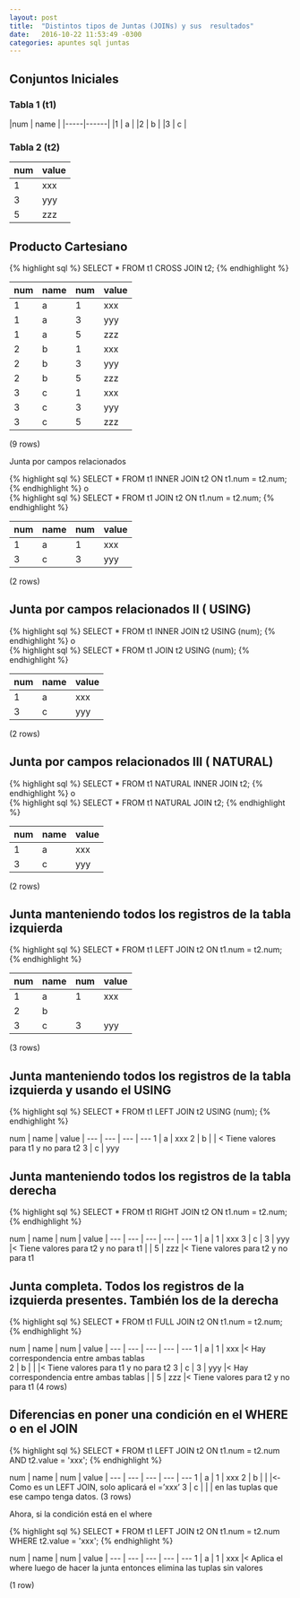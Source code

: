 ```yaml
---
layout: post
title:  "Distintos tipos de Juntas (JOINs) y sus  resultados"
date:   2016-10-22 11:53:49 -0300
categories: apuntes sql juntas
---
```


## Conjuntos Iniciales 
 
### Tabla 1 (t1) 
 
|num  | name ­­­­|­­­­­­
|-----|------| 
|1	| a |
|2	| b |
|3	| c |
 

### Tabla 2 (t2) 

num  | value 
--- | ---
 1 | xxx 
 3 | yyy 
 5 | zzz 
 
 
## Producto Cartesiano 

{% highlight sql %}
SELECT * FROM t1 CROSS JOIN t2;
{% endhighlight %}

 
 num | name | num | value 
 --- | --- | --- | ---
   1 | a    |   1 | xxx 
   1 | a    |   3 | yyy 
1	| a    |   5 | zzz 
2	| b    |   1 | xxx 
   2 | b    |   3 | yyy 
2	| b    |   5 | zzz 
3	| c    |   1 | xxx 
   3 | c    |   3 | yyy 
   3 | c    |   5 | zzz 

(9 rows) 
 
 
Junta por campos relacionados  
 
{% highlight sql %}
SELECT * FROM t1 INNER JOIN	t2 ON t1.num = t2.num;
{% endhighlight %}
o  
{% highlight sql %}
SELECT * FROM t1 JOIN t2 ON t1.num = t2.num;
{% endhighlight %}
 
 num | name | num | value 
--- | --- | --- | ---
   1 | a    |   1 | xxx    
   3 | c    |   3 | yyy

(2 rows) 

## Junta por campos relacionados II ( USING) 
 
{% highlight sql %}
SELECT * FROM t1 INNER JOIN t2 USING (num); 
{% endhighlight %}
o  
{% highlight sql %}
SELECT * FROM t1 JOIN t2 USING (num); 
{% endhighlight %}

 num | name | value 
--- | --- | --- 
   1 | a    | xxx 
   3 | c    | yyy 

(2 rows) 

## Junta por campos relacionados III ( NATURAL) 
 
{% highlight sql %}
SELECT * FROM t1 NATURAL INNER JOIN t2; 
{% endhighlight %}
o  
{% highlight sql %}
SELECT * FROM t1 NATURAL JOIN t2; 
{% endhighlight %}
 
 num | name | value 
--- | --- | --- 
   1 | a    | xxx 
   3 | c    | yyy 

(2 rows) 

## Junta manteniendo todos los registros de la tabla izquierda 
 
{% highlight sql %}
SELECT * FROM t1 LEFT JOIN t2 ON t1.num = t2.num;
{% endhighlight %}
 
 num | name | num | value | 
--- | --- | --- | ---
1	| a    |   1 | xxx 
2	| b    |     |         | <­ Tiene valores para t1 y no para t2 
3	| c    |   3 | yyy 

(3 rows) 
 
## Junta manteniendo todos los registros de la tabla izquierda y usando el USING 
 
 
{% highlight sql %}
SELECT * FROM t1 LEFT JOIN t2 USING	(num);
{% endhighlight %}
 
 num | name | value |
--- | --- | --- | ---
1	| a    | xxx 
2	| b    |        | <­ Tiene valores para t1 y no para t2 
3	| c    | yyy 

## Junta manteniendo todos los registros de la tabla derecha 
 
{% highlight sql %}
SELECT * FROM t1 RIGHT JOIN	t2 ON t1.num = t2.num;
{% endhighlight %}
 
 num | name | num | value |
--- | --- | --- | --- | ---
   1 | a    |   1 | xxx 
   3 | c    |   3 | yyy    |<­ Tiene valores para t2 y no para t1
      |      |   5 | zzz   |<­ Tiene valores para t2 y no para t1 
 
## Junta completa. Todos los registros de la izquierda presentes. También los de la derecha 
 
{% highlight sql %}
SELECT * FROM t1 FULL JOIN t2 ON t1.num = t2.num;
{% endhighlight %}
 
 num | name | num | value |
--- | --- | --- | --- | ---
   1 | a    |   1 | xxx    |<­ Hay correspondencia entre ambas tablas    
   2 | b    |     |        |<­ Tiene valores para t1 y no para t2 
   3 | c    |   3 | yyy    |<­ Hay correspondencia entre ambas tablas 
     |      |   5 | zzz    |<­ Tiene valores para t2 y no para t1 (4 rows) 
 
## Diferencias en poner una condición en el WHERE o en el JOIN 
 
{% highlight sql %}
SELECT * FROM t1 LEFT JOIN t2 ON t1.num = t2.num  
AND t2.value = 'xxx'; 
{% endhighlight %}
 
 
 num | name | num | value |
--- | --- | --- | --- | ---
1	| a    |   1 | xxx 
2	| b    |     |        |<­ Como es un LEFT JOIN, solo aplicará el =’xxx’ 
3	| c    |     |        |  en las tuplas que ese campo tenga datos. (3 rows) 

Ahora, si la condición está en el where 
 
{% highlight sql %}
SELECT * FROM t1 LEFT JOIN t2 ON t1.num = t2.num  
WHERE t2.value = 'xxx'; 
{% endhighlight %}
 
 num | name | num | value |
--- | --- | --- | --- | ---
1 | a    |   1 | xxx    |<­ Aplica el where luego de hacer la junta entonces elimina las tuplas sin valores 

(1 row) 
 
